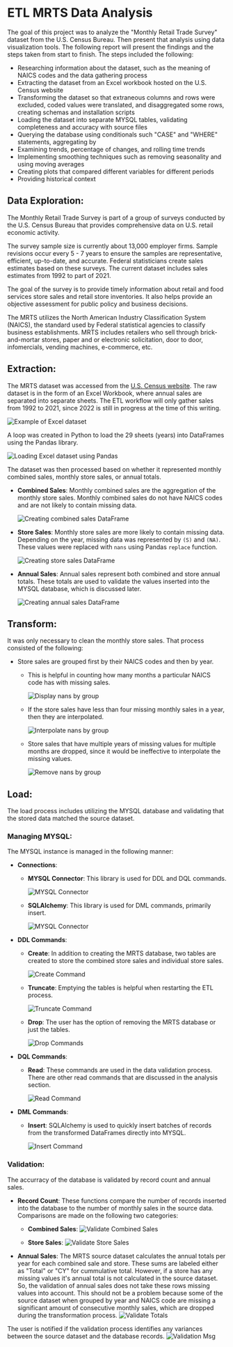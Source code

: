 # ETL MRTS Data Analysis

The goal of this project was to analyze the "Monthly Retail Trade Survey" dataset from the U.S. Census Bureau. Then present that analysis using data visualization tools. The following report will present the findings and the steps taken from start to finish. The steps included the following:

- Researching information about the dataset, such as the meaning of NAICS codes and the data gathering process
- Extracting the dataset from an Excel workbook hosted on the U.S. Census website
- Transforming the dataset so that extraneous columns and rows were excluded, coded values were translated, and disaggregated some rows, creating schemas and installation scripts
- Loading the dataset into separate MYSQL tables, validating completeness and accuracy with source files
- Querying the database using conditionals such "CASE" and "WHERE" statements, aggregating by
- Examining trends, percentage of changes, and rolling time trends
- Implementing smoothing techniques such as removing seasonality and using moving averages
- Creating plots that compared different variables for different periods
- Providing historical context


## Data Exploration:
The Monthly Retail Trade Survey is part of a group of surveys conducted by the U.S. Census Bureau that provides comprehensive data on U.S. retail economic activity.

The survey sample size is currently about 13,000 employer firms. Sample revisions occur every 5 - 7 years to ensure the samples are representative, efficient, up-to-date, and accurate. Federal statisticians create sales estimates based on these surveys. The current dataset includes sales estimates from 1992 to part of 2021.

The goal of the survey is to provide timely information about retail and food services store sales and retail store inventories. It also helps provide an objective assessment for public policy and business decisions.

The MRTS utilizes the North American Industry Classification System (NAICS), the standard used by Federal statistical agencies to classify business establishments. MRTS includes retailers who sell through brick-and-mortar stores, paper and or electronic solicitation, door to door, infomercials, vending machines, e-commerce, etc.


## Extraction:
The MRTS dataset was accessed from the [U.S. Census website](https://www.census.gov/retail/index.html). The raw dataset is in the form of an Excel Workbook, where annual sales are separated into separate sheets. The ETL workflow will only gather sales from 1992 to 2021, since 2022 is still in progress at the time of this writing.

![Example of Excel dataset](/images/extract/dataset.png)

A loop was created in Python to load the 29 sheets (years) into DataFrames using the Pandas library.

![Loading Excel dataset using Pandas](/images/extract/pandas-excel-access.png)

The dataset was then processed based on whether it represented monthly combined sales, monthly store sales, or annual totals.

- **Combined Sales**: Monthly combined sales are the aggregation of the monthly store sales. Monthly combined sales do not have NAICS codes and are not likely to contain missing data. 

    ![Creating combined sales DataFrame](/images/extract/combined-sales.png)


- **Store Sales**: Monthly store sales are more likely to contain missing data. Depending on the year, missing data was represented by ```(S)``` and ```(NA)```. These values were replaced with ```nans``` using Pandas ```replace``` function.

    ![Creating store sales DataFrame](/images/extract/store-sales.png)



- **Annual Sales**:
Annual sales represent both combined and store annual totals. These totals are used to validate the values inserted into the MYSQL database, which is discussed later.

    ![Creating annual sales DataFrame](/images/extract/annual-sales.png)


## Transform:
It was only necessary to clean the monthly store sales. That process consisted of the following:

- Store sales are grouped first by their NAICS codes and then by year. 
  - This is helpful in counting how many months a particular NAICS code has with missing sales.  

    ![Display nans by group](/images/transform/eval-nans.png)

  - If the store sales have less than four missing monthly sales in a year, then they are interpolated.

    ![Interpolate nans by group](/images/transform/interpolate-nans.png)


  - Store sales that have multiple years of missing values for multiple months are dropped, since it would be ineffective to interpolate the missing values.

    ![Remove nans by group](/images/transform/drop-nans.png)

## Load:
The load process includes utilizing the MYSQL database and validating that the stored data matched the source dataset.

### Managing MYSQL:
The MYSQL instance is managed in the following manner:
- **Connections**: 
  - **MYSQL Connector**: This library is used for DDL and DQL commands.

    ![MYSQL Connector](/images/load/mysql-connector.png)

  - **SQLAlchemy**: This library is used for DML commands, primarily insert.

    ![MYSQL Connector](/images/load/sqlalchemy.png)

- **DDL Commands**: 
  - **Create**: In addition to creating the MRTS database, two tables are created to store the combined store sales and individual store sales.

    ![Create Command](/images/load/create.png)

  - **Truncate**: Emptying the tables is helpful when restarting the ETL process.

    ![Truncate Command](/images/load/empty.png)

  - **Drop**: The user has the option of removing the MRTS database or just the tables.

    ![Drop Commands](/images/load/drop.png)

- **DQL Commands**: 
  - **Read**: These commands are used in the data validation process. There are other read commands that are discussed in the analysis section.

    ![Read Command](/images/load/read.png)

- **DML Commands**: 
  - **Insert**: SQLAlchemy is used to quickly insert batches of records from the transformed DataFrames directly into MYSQL.

    ![Insert Command](/images/load/insert.png)
    
### Validation:
The accurracy of the database is validated by record count and annual sales.

- **Record Count**: These functions compare the number of records inserted into the database to the number of monthly sales in the source data. Comparisons are made on the following two categories:
    -  **Combined Sales**: 
        ![Validate Combined Sales](/images/load/validate-combined-sales.png)
        
    -  **Store Sales**: 
        ![Validate Store Sales](/images/load/validate-store-sales.png)

- **Annual Sales**: The MRTS source dataset calculates the annual totals per year for each combined sale and store. These sums are labeled either as "Total" or "CY" for cummulative total. However, if a store has any missing values it's annual total is not calculated in the source dataset. So, the validation of annual sales does not take these rows missing values into account. This should not be a problem because some of the source dataset when grouped by year and NAICS code are missing a significant amount of consecutive monthly sales, which are dropped during the transformation process. 
    ![Validate Totals](/images/load/validate-totals.png) 

The user is notified if the validation process identifies any variances between the source dataset and the database records.
![Validation Msg](/images/load/validation-msg.png) 
